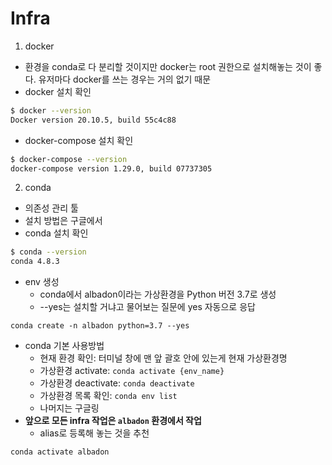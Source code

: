 # Infra

1. docker

* 환경을 conda로 다 분리할 것이지만 docker는 root 권한으로 설치해놓는 것이 좋다. 유저마다 docker를 쓰는 경우는 거의 없기 때문
* docker 설치 확인
```bash
$ docker --version
Docker version 20.10.5, build 55c4c88
```
* docker-compose 설치 확인
```bash
$ docker-compose --version
docker-compose version 1.29.0, build 07737305
```

2. conda

* 의존성 관리 툴
* 설치 방법은 구글에서
* conda 설치 확인
```bash
$ conda --version
conda 4.8.3
```
* env 생성
  * conda에서 albadon이라는 가상환경을 Python 버전 3.7로 생성
  * --yes는 설치할 거냐고 물어보는 질문에 yes 자동으로 응답
```
conda create -n albadon python=3.7 --yes
```
* conda 기본 사용방법
  * 현재 환경 확인: 터미널 창에 맨 앞 괄호 안에 있는게 현재 가상환경명
  * 가상환경 activate: `conda activate {env_name}`
  * 가상환경 deactivate: `conda deactivate`
  * 가상환경 목록 확인: `conda env list`
  * 나머지는 구글링
* **앞으로 모든 infra 작업은 `albadon` 환경에서 작업**
  * alias로 등록해 놓는 것을 추천
```bash
conda activate albadon
```
